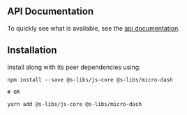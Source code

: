 ## API Documentation

To quickly see what is available, see the [api documentation](https://simontonsoftware.github.io/s-libs/ng-core).

## Installation

Install along with its peer dependencies using:

```shell script
npm install --save @s-libs/js-core @s-libs/micro-dash

# OR

yarn add @s-libs/js-core @s-libs/micro-dash
```
